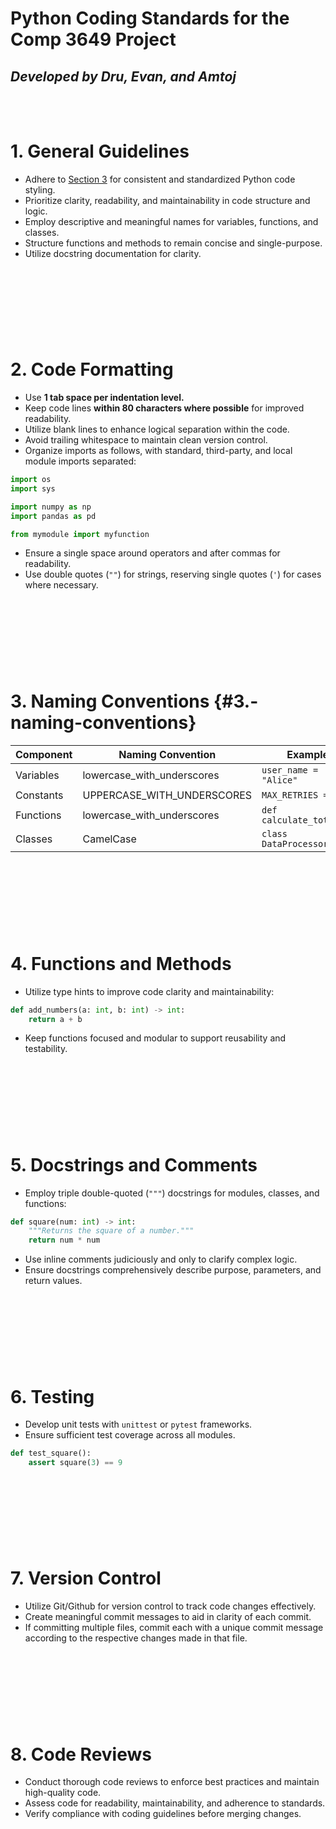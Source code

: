 # Python Coding Standards for the Comp 3649 Project
## *Developed by Dru, Evan, and Amtoj*
<br></br>


# 1\. General Guidelines

* Adhere to [Section 3](#3.-naming-conventions) for consistent and standardized Python code styling.  
* Prioritize clarity, readability, and maintainability in code structure and logic.  
* Employ descriptive and meaningful names for variables, functions, and classes.  
* Structure functions and methods to remain concise and single-purpose.  
* Utilize docstring documentation for clarity.

<br></br>
#
#
<br></br>


# 2\. Code Formatting

* Use **1 tab space per indentation level.**
* Keep code lines **within 80 characters where possible** for improved readability.  
* Utilize blank lines to enhance logical separation within the code.
* Avoid trailing whitespace to maintain clean version control.
* Organize imports as follows, with standard, third-party, and local module imports separated:

```py
import os
import sys

import numpy as np
import pandas as pd

from mymodule import myfunction
```

* Ensure a single space around operators and after commas for readability.  
* Use double quotes (`""`) for strings, reserving single quotes (`'`) for cases where necessary.

<br></br>
#
#
<br></br>


# 3\. Naming Conventions {#3.-naming-conventions}

| Component | Naming Convention | Example |
| ----- | ----- | ----- |
| Variables | lowercase\_with\_underscores | `user_name = "Alice"` |
| Constants | UPPERCASE\_WITH\_UNDERSCORES | `MAX_RETRIES = 5` |
| Functions | lowercase\_with\_underscores | `def calculate_total():` |
| Classes | CamelCase | `class DataProcessor:` |


<br></br>
#
#
<br></br>


# 4\. Functions and Methods

* Utilize type hints to improve code clarity and maintainability:

```py
def add_numbers(a: int, b: int) -> int:
    return a + b
```

* Keep functions focused and modular to support reusability and testability.


<br></br>
#
#
<br></br>


# 5\. Docstrings and Comments

* Employ triple double-quoted (`"""`) docstrings for modules, classes, and functions:

```py
def square(num: int) -> int:
    """Returns the square of a number."""
    return num * num
```

* Use inline comments judiciously and only to clarify complex logic.  
* Ensure docstrings comprehensively describe purpose, parameters, and return values.

<br></br>
#
#
<br></br>


# 6\. Testing

* Develop unit tests with `unittest` or `pytest` frameworks.  
* Ensure sufficient test coverage across all modules.

```py
def test_square():
    assert square(3) == 9
```


<br></br>
#
#
<br></br>


# 7\. Version Control

* Utilize Git/Github for version control to track code changes effectively.  
* Create meaningful commit messages to aid in clarity of each commit.  
* If committing multiple files, commit each with a unique commit message according to the respective changes made in that file.


<br></br>
#
#
<br></br>


# 8\. Code Reviews

* Conduct thorough code reviews to enforce best practices and maintain high-quality code.  
* Assess code for readability, maintainability, and adherence to standards.  
* Verify compliance with coding guidelines before merging changes.

